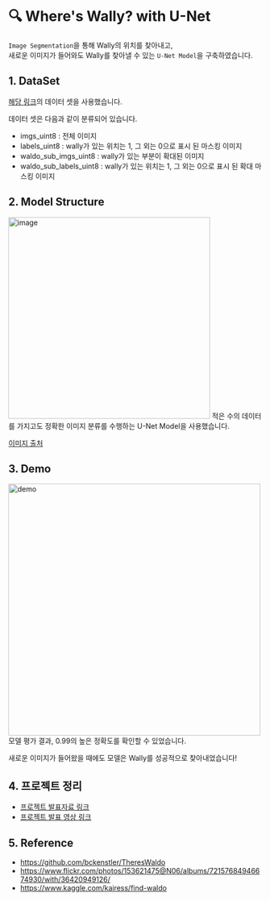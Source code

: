# 🔍 Where's Wally? with U-Net
`Image Segmentation`을 통해 Wally의 위치를 찾아내고,  
새로운 이미지가 들어와도 Wally를 찾아낼 수 있는 `U-Net Model`을 구축하였습니다.

## 1. DataSet
[해당 링크](https://www.kaggle.com/kairess/find-waldo)의 데이터 셋을 사용했습니다.  

데이터 셋은 다음과 같이 분류되어 있습니다.
* imgs_uint8 : 전체 이미지
* labels_uint8 : wally가 있는 위치는 1, 그 외는 0으로 표시 된 마스킹 이미지
* waldo_sub_imgs_uint8 : wally가 있는 부분이 확대된 이미지
* waldo_sub_labels_uint8 : wally가 있는 위치는 1, 그 외는 0으로 표시 된 확대 마스킹 이미지

## 2. Model Structure
<img width="400" alt="image" src="https://user-images.githubusercontent.com/75603262/124211042-6df65600-db27-11eb-9dcb-11dc8cd0aac1.png">  
적은 수의 데이터를 가지고도 정확한 이미지 분류를 수행하는 U-Net Model을 사용했습니다.  

[이미지 출처](https://medium.com/@msmapark2/u-net-%EB%85%BC%EB%AC%B8-%EB%A6%AC%EB%B7%B0-u-net-convolutional-networks-for-biomedical-image-segmentation-456d6901b28a)

## 3. Demo
<img width="500" alt="demo" src="https://user-images.githubusercontent.com/75603262/124211573-4b187180-db28-11eb-9e7e-14ad13cc475b.png">
모델 평가 결과, 0.99의 높은 정확도를 확인할 수 있었습니다.  

새로운 이미지가 들어왔을 때에도 모델은 Wally를 성공적으로 찾아내었습니다!

## 4. 프로젝트 정리
- [프로젝트 발표자료 링크](https://github.com/hyewonsonn/Project4_where-s_wally/blob/main/AI_02_%E1%84%89%E1%85%A9%E1%86%AB%E1%84%92%E1%85%A8%E1%84%8B%E1%85%AF%E1%86%AB_Section4(%E1%84%89%E1%85%AE%E1%84%8C%E1%85%A5%E1%86%BC).pdf)
- [프로젝트 발표 영상 링크](https://youtu.be/kNREu3zikb4)

## 5. Reference
* https://github.com/bckenstler/TheresWaldo
* https://www.flickr.com/photos/153621475@N06/albums/72157684946674930/with/36420949126/
* https://www.kaggle.com/kairess/find-waldo
